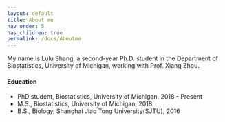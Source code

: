 ```yaml
---
layout: default
title: About me
nav_order: 5
has_children: true
permalink: /docs/Aboutme
---
```



My name is Lulu Shang, a second-year Ph.D. student in the Department of Biostatistics, University of Michigan, working with Prof. Xiang Zhou.


#### Education

* PhD student, Biostatistics, University of Michigan, 2018 - Present
* M.S., Biostatistics, University of Michigan, 2018
* B.S., Biology, Shanghai Jiao Tong University(SJTU), 2016




